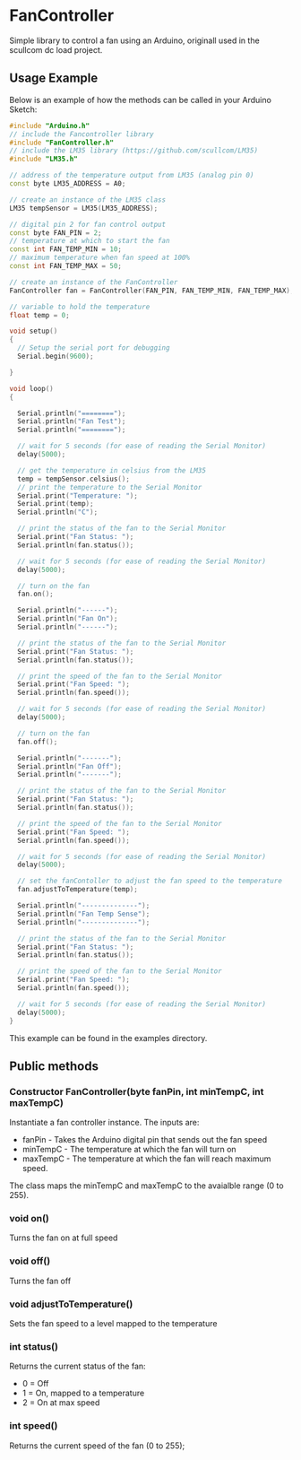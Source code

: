 # FanController
Simple library to control a fan using an Arduino, originall used in the scullcom
dc load project.

## Usage Example
Below is an example of how the methods can be called in your Arduino Sketch:
```c++
#include "Arduino.h"
// include the Fancontroller library
#include "FanController.h"
// include the LM35 library (https://github.com/scullcom/LM35)
#include "LM35.h"

// address of the temperature output from LM35 (analog pin 0)
const byte LM35_ADDRESS = A0;

// create an instance of the LM35 class
LM35 tempSensor = LM35(LM35_ADDRESS);

// digital pin 2 for fan control output
const byte FAN_PIN = 2;
// temperature at which to start the fan
const int FAN_TEMP_MIN = 10;
// maximum temperature when fan speed at 100%
const int FAN_TEMP_MAX = 50;

// create an instance of the FanController
FanController fan = FanController(FAN_PIN, FAN_TEMP_MIN, FAN_TEMP_MAX);

// variable to hold the temperature
float temp = 0;

void setup()
{
  // Setup the serial port for debugging
  Serial.begin(9600);

}

void loop()
{

  Serial.println("========");
  Serial.println("Fan Test");
  Serial.println("========");

  // wait for 5 seconds (for ease of reading the Serial Monitor)
  delay(5000);

  // get the temperature in celsius from the LM35
  temp = tempSensor.celsius();
  // print the temperature to the Serial Monitor
  Serial.print("Temperature: ");
  Serial.print(temp);
  Serial.println("C");

  // print the status of the fan to the Serial Monitor
  Serial.print("Fan Status: ");
  Serial.println(fan.status());

  // wait for 5 seconds (for ease of reading the Serial Monitor)
  delay(5000);

  // turn on the fan
  fan.on();

  Serial.println("------");
  Serial.println("Fan On");
  Serial.println("------");

  // print the status of the fan to the Serial Monitor
  Serial.print("Fan Status: ");
  Serial.println(fan.status());

  // print the speed of the fan to the Serial Monitor
  Serial.print("Fan Speed: ");
  Serial.println(fan.speed());

  // wait for 5 seconds (for ease of reading the Serial Monitor)
  delay(5000);

  // turn on the fan
  fan.off();

  Serial.println("-------");
  Serial.println("Fan Off");
  Serial.println("-------");

  // print the status of the fan to the Serial Monitor
  Serial.print("Fan Status: ");
  Serial.println(fan.status());

  // print the speed of the fan to the Serial Monitor
  Serial.print("Fan Speed: ");
  Serial.println(fan.speed());

  // wait for 5 seconds (for ease of reading the Serial Monitor)
  delay(5000);

  // set the fanContoller to adjust the fan speed to the temperature
  fan.adjustToTemperature(temp);

  Serial.println("--------------");
  Serial.println("Fan Temp Sense");
  Serial.println("--------------");

  // print the status of the fan to the Serial Monitor
  Serial.print("Fan Status: ");
  Serial.println(fan.status());

  // print the speed of the fan to the Serial Monitor
  Serial.print("Fan Speed: ");
  Serial.println(fan.speed());

  // wait for 5 seconds (for ease of reading the Serial Monitor)
  delay(5000);
}
```

This example can be found in the examples directory.

## Public methods

### Constructor FanController(byte fanPin, int minTempC, int maxTempC)
Instantiate a fan controller instance.
The inputs are:
* fanPin - Takes the Arduino digital pin that sends out the fan speed
* minTempC - The temperature at which the fan will turn on
* maxTempC - The temperature at which the fan will reach maximum speed.

The class maps the minTempC and maxTempC to the avaialble range (0 to 255).


### void on()
Turns the fan on at full speed

### void off()
Turns the fan off

### void adjustToTemperature()
Sets the fan speed to a level mapped to the temperature

### int status()
Returns the current status of the fan:
* 0 = Off
* 1 = On, mapped to a temperature
* 2 = On at max speed

### int speed()
Returns the current speed of the fan (0 to 255);
